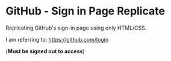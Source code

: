 # GitHub - Sign in Page Replicate

Replicating GitHub's sign-in page using only HTML/CSS.

I am referring to: https://github.com/login 

(**Must be signed out to access**)

